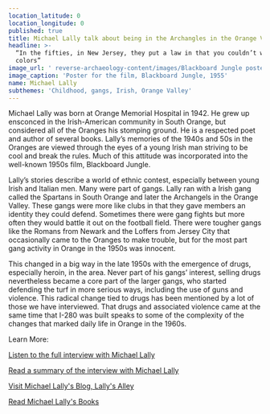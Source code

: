 ```yaml
---
location_latitude: 0
location_longitude: 0
published: true
title: Michael Lally talk about being in the Archangles in the Orange Valley
headline: >-
  “In the fifties, in New Jersey, they put a law in that you couldn’t wear gang
  colors” 
image_url: ' reverse-archaeology-content/images/Blackboard Jungle poster.jpg'
image_caption: 'Poster for the film, Blackboard Jungle, 1955'
name: Michael Lally
subthemes: 'Childhood, gangs, Irish, Orange Valley'
---
```

Michael Lally was born at Orange Memorial Hospital in 1942. He grew up ensconced in the Irish-American community in South Orange, but considered all of the Oranges his stomping ground. He is a respected poet and author of several books. Lally’s memories of the 1940s and 50s in the Oranges are viewed through the eyes of a young Irish man striving to be cool and break the rules. Much of this attitude was incorporated into the well-known 1950s film, Blackboard Jungle. 

Lally’s stories describe a world of ethnic contest, especially between young Irish and Italian men. Many were part of gangs. Lally ran with a Irish gang called the Spartans in South Orange and later the Archangels in the Orange Valley. These gangs were more like clubs in that they gave members an identity they could defend. Sometimes there were gang fights but more often they would battle it out on the football field. There were tougher gangs like the Romans from Newark and the Loffers from Jersey City that occasionally came to the Oranges to make trouble, but for the most part gang activity in Orange in the 1950s was innocent.

This changed in a big way in the late 1950s with the emergence of drugs, especially heroin, in the area. Never part of his gangs’ interest, selling drugs nevertheless became a core part of the larger gangs, who started defending the turf in more serious ways, including the use of guns and violence. This radical change tied to drugs has been mentioned by a lot of those we have interviewed. That drugs and associated violence  came at the same time that I-280 was built speaks to some of the complexity of the changes that marked daily life in Orange in the 1960s.  

Learn More:

[Listen to the full interview with Michael Lally](https://soundcloud.com/user-773139664/michael-lally-interview-12-15-17)  

[Read a summary of the interview with Michael Lally](https://github.com/uofo/reverse-archaeology-content/raw/gh-pages/files/Michael%20Lally%2012-15-17%20b.%201942.pdf)

[Visit Michael Lally's Blog, Lally's Alley](http://lallysalley.blogspot.com/)  

[Read Michael Lally's Books](https://www.amazon.com/Michael-Lally/e/B001K8KQ0K/ref=sr_ntt_srch_lnk_4?qid=1475180819&sr=1-4)
